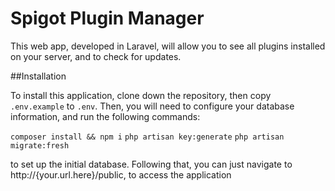 # Spigot Plugin Manager

This web app, developed in Laravel, will allow you to see all plugins installed on your server, and to check for updates.

##Installation

To install this application, clone down the repository, then copy `.env.example` to `.env`. Then, you will need to configure your database information, and run the following commands:

`composer install && npm i`
`php artisan key:generate`
`php artisan migrate:fresh`

to set up the initial database. Following that, you can just navigate to http://{your.url.here}/public, to access the application
